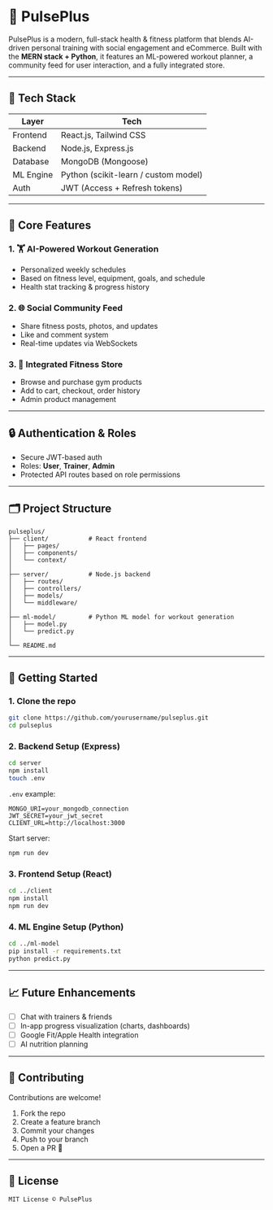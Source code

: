 # 💪 PulsePlus

PulsePlus is a modern, full-stack health & fitness platform that blends AI-driven personal training with social engagement and eCommerce. Built with the **MERN stack + Python**, it features an ML-powered workout planner, a community feed for user interaction, and a fully integrated store.

---

## 🧰 Tech Stack

| Layer     | Tech                       |
|-----------|----------------------------|
| Frontend  | React.js, Tailwind CSS     |
| Backend   | Node.js, Express.js        |
| Database  | MongoDB (Mongoose)         |
| ML Engine | Python (scikit-learn / custom model) |
| Auth      | JWT (Access + Refresh tokens) |

---

## 🧠 Core Features

### 1. 🏋️ AI-Powered Workout Generation
- Personalized weekly schedules
- Based on fitness level, equipment, goals, and schedule
- Health stat tracking & progress history

### 2. 🌐 Social Community Feed
- Share fitness posts, photos, and updates
- Like and comment system
- Real-time updates via WebSockets

### 3. 🛒 Integrated Fitness Store
- Browse and purchase gym products
- Add to cart, checkout, order history
- Admin product management

---

## 🔒 Authentication & Roles

- Secure JWT-based auth
- Roles: **User**, **Trainer**, **Admin**
- Protected API routes based on role permissions

---

## 🗂 Project Structure

```
pulseplus/
├── client/           # React frontend
│   ├── pages/
│   ├── components/
│   └── context/
│
├── server/           # Node.js backend
│   ├── routes/
│   ├── controllers/
│   ├── models/
│   └── middleware/
│
├── ml-model/         # Python ML model for workout generation
│   ├── model.py
│   └── predict.py
│
└── README.md
```

---

## 🚀 Getting Started

### 1. Clone the repo

```bash
git clone https://github.com/yourusername/pulseplus.git
cd pulseplus
```

### 2. Backend Setup (Express)

```bash
cd server
npm install
touch .env
```

`.env` example:
```
MONGO_URI=your_mongodb_connection
JWT_SECRET=your_jwt_secret
CLIENT_URL=http://localhost:3000
```

Start server:
```bash
npm run dev
```

### 3. Frontend Setup (React)

```bash
cd ../client
npm install
npm run dev
```

### 4. ML Engine Setup (Python)

```bash
cd ../ml-model
pip install -r requirements.txt
python predict.py
```

---

## 📈 Future Enhancements

- [ ] Chat with trainers & friends
- [ ] In-app progress visualization (charts, dashboards)
- [ ] Google Fit/Apple Health integration
- [ ] AI nutrition planning

---

## 🧠 Contributing

Contributions are welcome!

1. Fork the repo  
2. Create a feature branch  
3. Commit your changes  
4. Push to your branch  
5. Open a PR 🚀

---

## 📜 License
```
MIT License © PulsePlus
```
